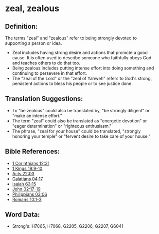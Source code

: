 # zeal, zealous #

## Definition: ##

The terms "zeal" and "zealous" refer to being strongly devoted to supporting a person or idea.

* Zeal includes having strong desire and actions that promote a good cause. It is often used to describe someone who faithfully obeys God and teaches others to do that too.
* Being zealous includes putting intense effort into doing something and continuing to persevere in that effort.
* The "zeal of the Lord" or the "zeal of Yahweh" refers to God's strong, persistent actions to bless his people or to see justice done.

## Translation Suggestions: ##

* To "be zealous" could also be translated by, "be strongly diligent" or "make an intense effort."
* The term "zeal" could also be translated as "energetic devotion" or "eager determination" or "righteous enthusiasm."
* The phrase, "zeal for your house" could be translated, "strongly honoring your temple" or "fervent desire to take care of your house."

## Bible References: ##

* [1 Corinthians 12:31](rc://en/tn/help/1co/12/31)
* [1 Kings 19:9-10](rc://en/tn/help/1ki/19/09)
* [Acts 22:03](rc://en/tn/help/act/22/03)
* [Galatians 04:17](rc://en/tn/help/gal/04/17)
* [Isaiah 63:15](rc://en/tn/help/isa/63/15)
* [John 02:17-19](rc://en/tn/help/jhn/02/17)
* [Philippians 03:06](rc://en/tn/help/php/03/06)
* [Romans 10:1-3](rc://en/tn/help/rom/10/01)

## Word Data: ##

* Strong's: H7065, H7068, G2205, G2206, G2207, G6041

